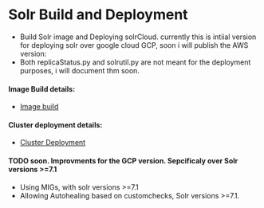 # Solr Build and Deployment
* Build Solr image and Deploying solrCloud. currently this is intiial version for deploying solr over google cloud GCP, soon i will publish the AWS version:
* Both replicaStatus.py and solrutil.py are not meant for the deployment purposes, i will document thm soon.
#### Image Build details:
* [Image build](ImageBuild.md)

#### Cluster deployment details:
* [Cluster Deployment](SolrCluster.md)

####  TODO soon. Improvments for the GCP version. Sepcificaly over Solr versions >=7.1
* Using MIGs, with solr versions >=7.1
* Allowing Autohealing based on customchecks, Solr versions >=7.1.
